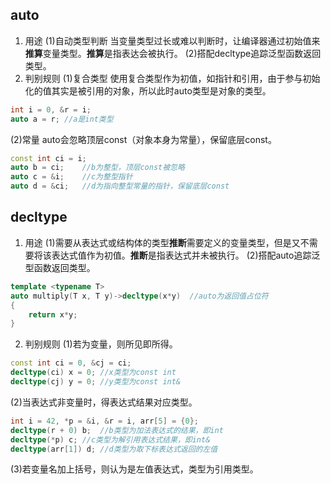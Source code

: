 ## auto
1. 用途
(1)自动类型判断
当变量类型过长或难以判断时，让编译器通过初始值来**推算**变量类型。**推算**是指表达会被执行。
(2)搭配decltype追踪泛型函数返回类型。
2. 判别规则
(1)复合类型
使用复合类型作为初值，如指针和引用，由于参与初始化的值其实是被引用的对象，所以此时auto类型是对象的类型。
```c++
int i = 0, &r = i;
auto a = r;	//a是int类型
```
(2)常量
auto会忽略顶层const（对象本身为常量），保留底层const。
```c++
const int ci = i;
auto b = ci;	//b为整型，顶层const被忽略
auto c = &i;	//c为整型指针
auto d = &ci;	//d为指向整型常量的指针，保留底层const
```

## decltype
1. 用途
(1)需要从表达式或结构体的类型**推断**需要定义的变量类型，但是又不需要将该表达式值作为初值。**推断**是指表达式并未被执行。
(2)搭配auto追踪泛型函数返回类型。
```c++
template <typename T>
auto multiply(T x, T y)->decltype(x*y)	//auto为返回值占位符
{
    return x*y;
}
```
2. 判别规则
(1)若为变量，则所见即所得。
```c++
const int ci = 0, &cj = ci;
decltype(ci) x = 0;	//x类型为const int
decltype(cj) y = 0;	//y类型为const int&
```
(2)当表达式非变量时，得表达式结果对应类型。
```c++
int i = 42, *p = &i, &r = i, arr[5] = {0};
decltype(r + 0) b;	//b类型为加法表达式的结果，即int
decltype(*p) c;	//c类型为解引用表达式结果，即int&
decltype(arr[1]) d;	//d类型为取下标表达式返回的左值
```
(3)若变量名加上括号，则认为是左值表达式，类型为引用类型。
